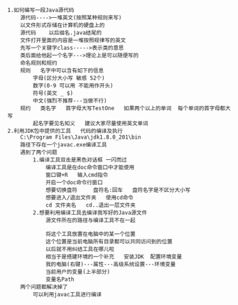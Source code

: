 

	1.如何编写一段Java源代码
		源代码---->一堆英文(按照某种规则来写)
		以文件形式存储在计算机的硬盘上的
		源代码    以后缀名.java结尾的
		文件打开里面的内容是一堆按照规律写的英文
		先写一个关键字class----->表示类的意思
		类后面给他起一个名字--->理论上是可以随便写的
		命名规则和规约
		规则   名字中可以含有如下的信息
			字母(区分大小写 敏感 52个)
			数字(0-9 可以用 不能用作开头)
			符号(英文 _ $)
			中文(强烈不推荐---当做不行)
		规约   类名字   首字母大写TestOne   如果两个以上的单词  每个单词的首字母都大写
			起名字要见名知义   建议大家尽量使用英文单词
	2.利用JDK包中提供的工具   代码的编译及执行
		C:\Program Files\Java\jdk1.8.0_201\bin
		路径下存在一个javac.exe编译工具
		遇到了两个问题
			1.编译工具双击是黑色对话框 一闪而过
				编译工具是在doc命令窗口中才能使用
				窗口键+R   输入cmd指令
				开启一个doc命令行窗口
				想要切换盘符     盘符名:回车   盘符名字是不区分大小写
				想要进入/退出文件夹   使用cd命令
				cd 文件夹名   cd..退出一层文件夹
			2.想要利用编译工具去编译我写好的Java源文件
				源文件所在的路径与编译工具不在一起
	
				将这个工具放置在电脑中的某一个位置
				这个位置是当前电脑所有目录都可以共同访问到的位置
				以后就不用纠结工具在哪儿啦
				相当于是搭建环境的一个补充   安装JDK  配置环境变量
				我的电脑(右键)---属性---高级系统设置---环境变量
				当前用户的变量(上半部分)
				变量名Path
		两个问题都解决掉了
			可以利用javac工具进行编译
